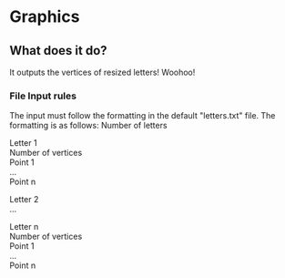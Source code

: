 # Graphics

## What does it do?  
It outputs the vertices of resized letters! Woohoo!  

### File Input rules
The input must follow the formatting in the default "letters.txt" file. The formatting is as follows:
Number of letters

Letter 1  
Number of vertices  
Point 1  
...  
Point n  
  
Letter 2  
...  
  
Letter n  
Number of vertices  
Point 1  
...   
Point n  
